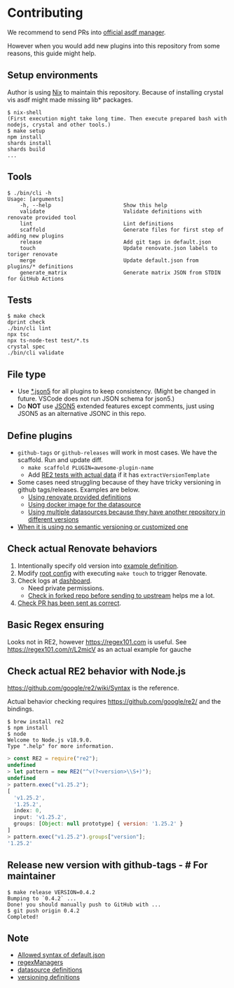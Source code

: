 # Contributing

We recommend to send PRs into [official asdf manager](https://github.com/renovatebot/renovate/tree/84bb830e00134bd32ff2cb5b94411fd6a080b4c4/lib/modules/manager/asdf).

However when you would add new plugins into this repository from some reasons, this guide might help.

## Setup environments

Author is using [Nix](https://nixos.org/) to maintain this repository.
Because of installing crystal vis asdf might made missing lib* packages.

```console
$ nix-shell
(First execution might take long time. Then execute prepared bash with nodejs, crystal and other tools.)
$ make setup
npm install
shards install
shards build
...
```

## Tools

```console
$ ./bin/cli -h
Usage: [arguments]
    -h, --help                       Show this help
    validate                         Validate definitions with renovate provided tool
    lint                             Lint definitions
    scaffold                         Generate files for first step of adding new plugins
    release                          Add git tags in default.json
    touch                            Update renovate.json labels to toriger renovate
    merge                            Update default.json from plugins/* definitions
    generate_matrix                  Generate matrix JSON from STDIN for GitHub Actions
```

## Tests

```console
$ make check
dprint check
./bin/cli lint
npx tsc
npx ts-node-test test/*.ts
crystal spec
./bin/cli validate
```

## File type

- Use [*.json5](https://github.com/renovatebot/renovate/issues/16001#issuecomment-1152568230) for all plugins to keep consistency. (Might be changed in future. VSCode does not run JSON schema for json5.)
- Do **NOT** use [JSON5](https://json5.org/) extended features except comments, just using JSON5 as an alternative JSONC in this repo.

## Define plugins

- `github-tags` or `github-releases` will work in most cases. We have the scaffold. Run and update diff.
  - `make scaffold PLUGIN=awesome-plugin-name`
  - Add [RE2 tests with actual data](test/examples.ts) if it has `extractVersionTemplate`
- Some cases need struggling because of they have tricky versioning in github tags/releases. Examples are below.
  - [Using renovate provided definitions](plugins/ruby.json5)
  - [Using docker image for the datasource](plugins/gauche.json5)
  - [Using multiple datasources because they have another repository in different versions](plugins/scala.json5)
- [When it is using no semantic versioning or customized one](plugins/clojure.json5)

## Check actual Renovate behaviors

1. Intentionally specify old version into [example definition](examples/.tool-versions).
2. Modify [root config](renovate.json) with executing `make touch` to trigger Renovate.
3. Check logs at [dashboard](https://app.renovatebot.com/dashboard#github/kachick/renovate-config-asdf).
   - Need private permissions.
   - [Check in forked repo before sending to upstream](#93) helps me a lot.
4. [Check PR has been sent as correct](https://github.com/kachick/renovate-config-asdf/pulls?q=is%3Apr+label%3Arenovate+).

## Basic Regex ensuring

Looks not in RE2, however https://regex101.com is useful. See https://regex101.com/r/L2micV as an actual example for gauche

## Check actual RE2 behavior with Node.js

https://github.com/google/re2/wiki/Syntax is the reference.

Actual behavior checking requires https://github.com/google/re2/ and the bindings.

```console
$ brew install re2
$ npm install
$ node
Welcome to Node.js v18.9.0.
Type ".help" for more information.
```

```js
> const RE2 = require("re2");
undefined
> let pattern = new RE2("^v(?<version>\\S+)");
undefined
> pattern.exec("v1.25.2");
[
  'v1.25.2',
  '1.25.2',
  index: 0,
  input: 'v1.25.2',
  groups: [Object: null prototype] { version: '1.25.2' }
]
> pattern.exec("v1.25.2").groups["version"];
'1.25.2'
```

## Release new version with github-tags - # For maintainer

```console
$ make release VERSION=0.4.2
Bumping to `0.4.2` ...
Done! you should manually push to GitHub with ...
$ git push origin 0.4.2
Completed!
```

## Note

- [Allowed syntax of default.json](https://docs.renovatebot.com/config-presets/)
- [regexManagers](https://docs.renovatebot.com/modules/manager/regex/)
- [datasource definitions](https://github.com/renovatebot/renovate/tree/2e957baed962d65cb8e40136edc142af6014ad95/lib/modules/datasource)
- [versioning definitions](https://github.com/renovatebot/renovate/tree/2e957baed962d65cb8e40136edc142af6014ad95/lib/modules/versioning)
